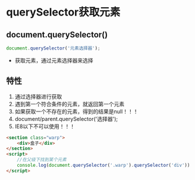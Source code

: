 #  querySelector获取元素

## document.querySelector()

```javascript
document.querySelector('元素选择器');
```

* 获取元素，通过元素选择器来选择

## 特性

1. 通过选择器进行获取
2. 遇到第一个符合条件的元素，就返回第一个元素
3. 如果获取一个不存在的元素，得到的结果是null！！！
4. document/parent.querySelector('选择器');
5. IE8以下不可以使用！！！

```html
<section class="warp">
	<div>盒子</div>
</section>
<script>
	//在父级下找到某个元素
    console.log(document.querySelector('.warp').querySelector('div'))
</script>
```

